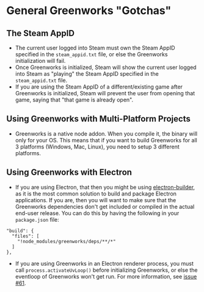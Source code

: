 # General Greenworks "Gotchas"

## The Steam AppID

* The current user logged into Steam must own the Steam AppID specified in the
`steam_appid.txt` file, or else the Greenworks initialization will fail.
* Once Greenworks is initialized, Steam will show the current user logged into
Steam as "playing" the Steam AppID specified in the `steam_appid.txt` file.
* If you are using the Steam AppID of a different/existing game after Greenworks
is initialized, Steam will prevent the user from opening that game, saying that
"that game is already open".

## Using Greenworks with Multi-Platform Projects

* Greenworks is a native node addon. When you compile it, the binary will only
for your OS. This means that if you want to build Greenworks for all 3 platforms
(Windows, Mac, Linux), you need to setup 3 different platforms.

## Using Greenworks with Electron

* If you are using Electron, that then you might be using
[electron-builder](https://github.com/electron-userland/electron-builder),
as it is the most common solution to build and package Electron applications. If
you are, then you will want to make sure that the Greenworks dependencies don't
get included or compiled in the actual end-user release. You can do this by
having the following in your `package.json` file:

```
"build": {
  "files": [
    "!node_modules/greenworks/deps/**/*"
  ]
},
```

* If you are using Greenworks in an Electron renderer process, you must call
`process.activateUvLoop()` before initializing Greenworks, or else the eventloop
of Greenworks won't get run. For more information, see
[issue #61](https://github.com/greenheartgames/greenworks/issues/61).
